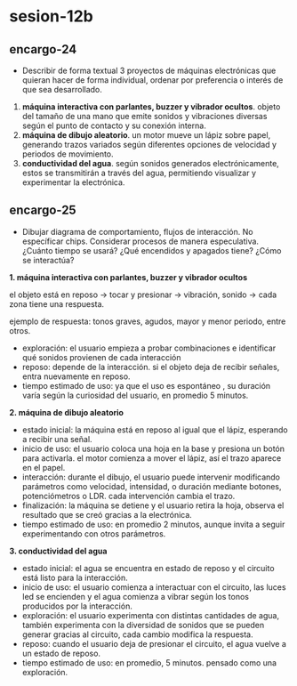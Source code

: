 # sesion-12b

## encargo-24

- Describir de forma textual 3 proyectos de máquinas electrónicas que quieran hacer de forma individual, ordenar por preferencia o interés de que sea desarrollado. 

1. __máquina interactiva con parlantes, buzzer y vibrador ocultos__. objeto del tamaño de una mano que emite sonidos y vibraciones diversas según el punto de contacto y su conexión interna.
2. __máquina de dibujo aleatorio__. un motor mueve un lápiz sobre papel, generando trazos variados según diferentes opciones de velocidad y periodos de movimiento.
3. __conductividad del agua__. según sonidos generados electrónicamente, estos se transmitirán a través del agua, permitiendo visualizar y experimentar la electrónica.

## encargo-25

- Dibujar diagrama de comportamiento, flujos de interacción. No específicar chips. Considerar procesos de manera especulativa. ¿Cuánto tiempo se usará? ¿Qué encendidos y apagados tiene? ¿Cómo se interactúa?


__1. máquina interactiva con parlantes, buzzer y vibrador ocultos__

el objeto está en reposo → tocar y presionar → vibración, sonido → cada zona tiene una respuesta.

ejemplo de respuesta: tonos graves, agudos, mayor y menor periodo, entre otros.

- exploración: el usuario empieza a probar combinaciones e identificar qué sonidos provienen de cada interacción
- reposo: depende de la interacción. si el objeto deja de recibir señales, entra nuevamente en reposo.
- tiempo estimado de uso: ya que el uso es espontáneo , su duración varía según la curiosidad del usuario, en promedio 5 minutos.

__2. máquina de dibujo aleatorio__

- estado inicial: la máquina está en reposo al igual que el lápiz, esperando a recibir una señal.
- inicio de uso: el usuario coloca una hoja en la base y presiona un botón para activarla. el motor comienza a mover el lápiz, así el trazo aparece en el papel.
- interacción: durante el dibujo, el usuario puede intervenir modificando parámetros como velocidad, intensidad, o duración mediante botones, potenciómetros o LDR. cada intervención cambia el trazo.
- finalización: la máquina se detiene y el usuario retira la hoja, observa el resultado que se creó gracias a la electrónica.
- tiempo estimado de uso: en promedio 2 minutos, aunque invita a seguir experimentando con otros parámetros.

__3. conductividad del agua__

- estado inicial: el agua se encuentra en estado de reposo y el circuito está listo para la interacción.
- inicio de uso: el usuario comienza a interactuar con el circuito, las luces led se encienden y el agua comienza a vibrar según los tonos producidos por la interacción.
- exploración: el usuario experimenta con distintas cantidades de agua, también experimenta con la diversidad de sonidos que se pueden generar gracias al circuito, cada cambio modifica la respuesta.
- reposo: cuando el usuario deja de presionar el circuito, el agua vuelve a un estado de reposo.
- tiempo estimado de uso: en promedio, 5 minutos. pensado como una exploración.
